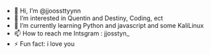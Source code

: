 - 👋 Hi, I’m @jjoossttyynn
- 👀 I’m interested in Quentin and Destiny, Coding, ect 
- 🌱 I’m currently learning Python and javascript and some KaliLinux 
- 📫 How to reach me Intsgram : jjosstyn_
- ⚡ Fun fact: i love you 

<!---
jjoossttyynn/jjoossttyynn is a ✨ special ✨ repository because its `README.md` (this file) appears on your GitHub profile.
You can click the Preview link to take a look at your changes.
--->
